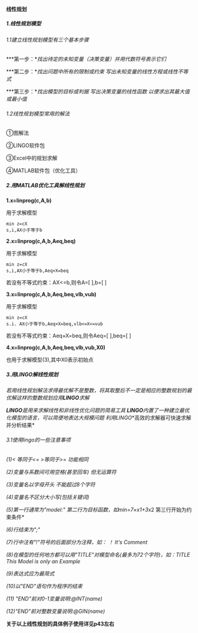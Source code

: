 #### 线性规划

##### 1.线性规划模型

###### 1.1建立线性规划模型有三个基本步骤

***第一步：**找出待定的未知变量（决策变量）并用代数符号表示它们*

***第二步：**找出问题中所有的限制或约束 写出未知变量的线性方程或线性不等式*

***第三步：**找出模型的目标或判据 写出决策变量的线性函数 以便求出其最大值或最小值*

###### 1.2线性规划模型常用的解法

①图解法

②LINGO软件包

③Excel中的规划求解

④MATLAB软件包（优化工具）

##### 2.用MATLAB优化工具解线性规划

**1.x=linprog(c,A,b)**

用于求解模型

```
min z=cX
s,i,AX小于等于b
```

**2.x=linprog(c,A,b,Aeq,beq)**

用于求解模型

```
min z=cX
s,i,AX小于等于b,Aeq×X=beq
```

若没有不等式约束：AX<=b,则令A=[ ],b=[ ]

**3.x=linprog(c,A,b,Aeq,beq,vlb,vub)**

用于求解模型

```
min z=cX
s.i. AX小于等于b,Aeq×X=beq,vlb<=X<=vub
```

若没有不等式约束：Aeq×X=beq,则令Aeq=[ ],beq=[ ]

**4.x=linprog(c,A,b,Aeq,beq,vlb,vub,X0)**

也用于求解模型(3),其中X0表示初始点

##### 3.用LINGO解线性规划

*若用线性规划解法求得最优解不是整数，将其取整后不一定是相应的整数规划的最优解这样的整数规划应用**LINGO**求解*

***LINGO**是用来求解线性和非线性优化问题的简易工具 **LINGO**内置了一种建立最优化模型的语言，可以简便地表达大规模问题 利用**LINGO**高效的求解器可快速求解并分析结果*

###### 3.1使用lingo的一些注意事项

*(1)< 等同于<=    >等同于>= 功能相同*

*(2)变量与系数间可用空格(甚至回车) 但无运算符*

*(3)变量名以字母开头 不能超过8个字符*

*(4)变量名不区分大小写(包括关键词)*

*(5)第一行通常为"model:" 第二行为目标函数，如min=7×x1+3*x2 第三行开始为约束条件*

*(6)行结束为";"*

*(7)行中注有"!"符号的后面部分为注释，如： ！ It's Comment*

*(8)在模型的任何地方都可以用"TITLE"对模型命名(最多为72个字符)，如：TITLE This Model is only an Example*

*(9)表达式应为最简式*

*(10)以"END"语句作为程序的结束*

*(11) "END"前对0-1变量说明:@INT(name)*

*(12)"END"前对整数变量说明:@GIN(name)*

**关于以上线性规划的具体例子使用详见p43左右**